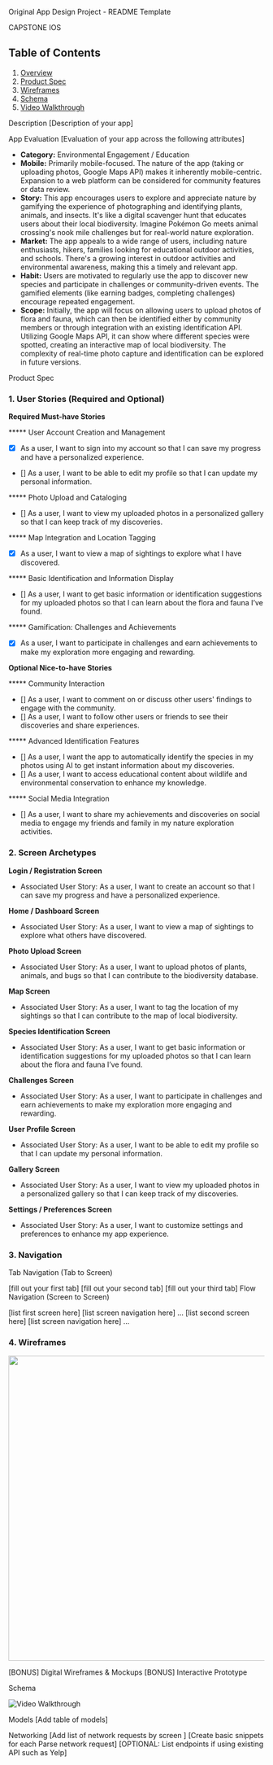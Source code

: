 Original App Design Project - README Template

CAPSTONE IOS


## Table of Contents
1. [Overview](#Overview)
1. [Product Spec](#Product-Spec)
1. [Wireframes](#Wireframes)
2. [Schema](#Schema)
3. [Video Walkthrough](#Video-Walkthrough)


Description
[Description of your app]

App Evaluation
[Evaluation of your app across the following attributes]

- **Category:** Environmental Engagement / Education
- **Mobile:** Primarily mobile-focused. The nature of the app (taking or uploading photos, Google Maps API) makes it inherently mobile-centric. Expansion to a web platform can be considered for community features or data review.
- **Story:** This app encourages users to explore and appreciate nature by gamifying the experience of photographing and identifying plants, animals, and insects. It's like a digital scavenger hunt that educates users about their local biodiversity. Imagine Pokémon Go meets animal crossing's nook mile challenges but for real-world nature exploration.
- **Market:** The app appeals to a wide range of users, including nature enthusiasts, hikers, families looking for educational outdoor activities, and schools. There's a growing interest in outdoor activities and environmental awareness, making this a timely and relevant app.
- **Habit:** Users are motivated to regularly use the app to discover new species and participate in challenges or community-driven events. The gamified elements (like earning badges, completing challenges) encourage repeated engagement.
- **Scope:** Initially, the app will focus on allowing users to upload photos of flora and fauna, which can then be identified either by community members or through integration with an existing identification API. Utilizing Google Maps API, it can show where different species were spotted, creating an interactive map of local biodiversity. The complexity of real-time photo capture and identification can be explored in future versions.

Product Spec
### 1. User Stories (Required and Optional)
   
**Required Must-have Stories**

***** User Account Creation and Management

- [x] As a user, I want to sign into my account so that I can save my progress and have a personalized experience.
- [] As a user, I want to be able to edit my profile so that I can update my personal information.
  
***** Photo Upload and Cataloging

- [] As a user, I want to view my uploaded photos in a personalized gallery so that I can keep track of my discoveries.

***** Map Integration and Location Tagging

- [x] As a user, I want to view a map of sightings to explore what I have discovered.

***** Basic Identification and Information Display

- [] As a user, I want to get basic information or identification suggestions for my uploaded photos so that I can learn about the flora and fauna I’ve found.

***** Gamification: Challenges and Achievements

- [x] As a user, I want to participate in challenges and earn achievements to make my exploration more engaging and rewarding.
  
**Optional Nice-to-have Stories**

***** Community Interaction

- [] As a user, I want to comment on or discuss other users' findings to engage with the community.
- [] As a user, I want to follow other users or friends to see their discoveries and share experiences.

***** Advanced Identification Features

- [] As a user, I want the app to automatically identify the species in my photos using AI to get instant information about my discoveries.
- [] As a user, I want to access educational content about wildlife and environmental conservation to enhance my knowledge.

***** Social Media Integration

- [] As a user, I want to share my achievements and discoveries on social media to engage my friends and family in my nature exploration activities.
  
### 2. Screen Archetypes

**Login / Registration Screen**
- Associated User Story: As a user, I want to create an account so that I can save my progress and have a personalized experience.

**Home / Dashboard Screen**
- Associated User Story: As a user, I want to view a map of sightings to explore what others have discovered.

**Photo Upload Screen**
- Associated User Story: As a user, I want to upload photos of plants, animals, and bugs so that I can contribute to the biodiversity database.
  
**Map Screen**
- Associated User Story: As a user, I want to tag the location of my sightings so that I can contribute to the map of local biodiversity.

**Species Identification Screen**
- Associated User Story: As a user, I want to get basic information or identification suggestions for my uploaded photos so that I can learn about the flora and fauna I’ve found.
  
**Challenges Screen**
- Associated User Story: As a user, I want to participate in challenges and earn achievements to make my exploration more engaging and rewarding.
  
**User Profile Screen**
- Associated User Story: As a user, I want to be able to edit my profile so that I can update my personal information.

**Gallery Screen**
- Associated User Story: As a user, I want to view my uploaded photos in a personalized gallery so that I can keep track of my discoveries.

**Settings / Preferences Screen**
- Associated User Story: As a user, I want to customize settings and preferences to enhance my app experience.
  
### 3. Navigation
Tab Navigation (Tab to Screen)

[fill out your first tab]
[fill out your second tab]
[fill out your third tab]
Flow Navigation (Screen to Screen)

[list first screen here]
[list screen navigation here]
...
[list second screen here]
[list screen navigation here]
...

### 4. Wireframes

<img src="https://i.imgur.com/RtEoUQX.png" width=600> 

[BONUS] Digital Wireframes & Mockups
[BONUS] Interactive Prototype

Schema


<img src='https://i.imgur.com/H8GLn5g.gif' title='Video Walkthrough' width='' alt='Video Walkthrough' />



Models
[Add table of models]

Networking
[Add list of network requests by screen ]
[Create basic snippets for each Parse network request]
[OPTIONAL: List endpoints if using existing API such as Yelp]

